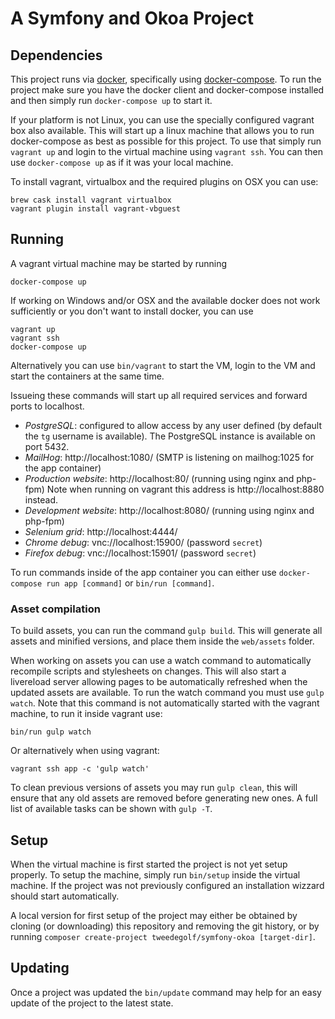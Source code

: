 # A Symfony and Okoa Project

## Dependencies
This project runs via [docker](https://www.docker.com/), specifically using
[docker-compose](https://docs.docker.com/compose/). To run the project make sure
you have the docker client and docker-compose installed and then simply run
`docker-compose up` to start it.

If your platform is not Linux, you can use the specially configured vagrant box
also available. This will start up a linux machine that allows you to run
docker-compose as best as possible for this project. To use that simply run
`vagrant up` and login to the virtual machine using `vagrant ssh`. You can then
use `docker-compose up` as if it was your local machine.

To install vagrant, virtualbox and the required plugins on OSX you can use:

    brew cask install vagrant virtualbox
    vagrant plugin install vagrant-vbguest

## Running
A vagrant virtual machine may be started by running
    
    docker-compose up
    
If working on Windows and/or OSX and the available docker does not work 
sufficiently or you don't want to install docker, you can use

    vagrant up
    vagrant ssh
    docker-compose up
    
Alternatively you can use `bin/vagrant` to start the VM, login to the VM
and start the containers at the same time.

Issueing these commands will start up all required services and forward ports to
localhost.

- *PostgreSQL*: configured to allow access by any user defined (by default
  the `tg` username is available). The PostgreSQL instance is available on 
  port 5432.
- *MailHog*: http://localhost:1080/ (SMTP is listening on mailhog:1025 for the
  app container)
- *Production website*: http://localhost:80/ (running using nginx and php-fpm)
  Note when running on vagrant this address is http://localhost:8880 instead.
- *Development website*: http://localhost:8080/ (running using nginx and 
  php-fpm)
- *Selenium grid*: http://localhost:4444/
- *Chrome debug*: vnc://localhost:15900/ (password `secret`)
- *Firefox debug*: vnc://localhost:15901/ (password `secret`)

To run commands inside of the app container you can either use
`docker-compose run app [command]` or `bin/run [command]`.

### Asset compilation
To build assets, you can run the command `gulp build`. This will generate all
assets and minified versions, and place them inside the `web/assets` folder.

When working on assets you can use a watch command to automatically recompile
scripts and stylesheets on changes. This will also start a livereload server
allowing pages to be automatically refreshed when the updated assets are
available. To run the watch command you must use `gulp watch`. Note that this
command is not automatically started with the vagrant machine, to run it inside
vagrant use:

    bin/run gulp watch
    
Or alternatively when using vagrant:

    vagrant ssh app -c 'gulp watch'

To clean previous versions of assets you may run `gulp clean`, this will ensure
that any old assets are removed before generating new ones. A full list of
available tasks can be shown with `gulp -T`.

## Setup
When the virtual machine is first started the project is not yet setup properly.
To setup the machine, simply run `bin/setup` inside the virtual machine. If the
project was not previously configured an installation wizzard should start
automatically. 

A local version for first setup of the project may either be obtained by cloning
(or downloading) this repository and removing the git history, or by running 
`composer create-project tweedegolf/symfony-okoa [target-dir]`.

## Updating
Once a project was updated the `bin/update` command may help for an easy update
of the project to the latest state.
